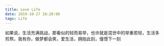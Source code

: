 ```yaml
---
title: Love Life
date: 2019-10-27 18:20:08
tags: Life
---
```


如果说，生活充满挑战，那看似的轻而易举，也许就是混世中的举重若轻，生活多煎熬，我有你，做梦都会笑，爱生活，拥抱此刻，憧憬下一刻

<!-- more -->